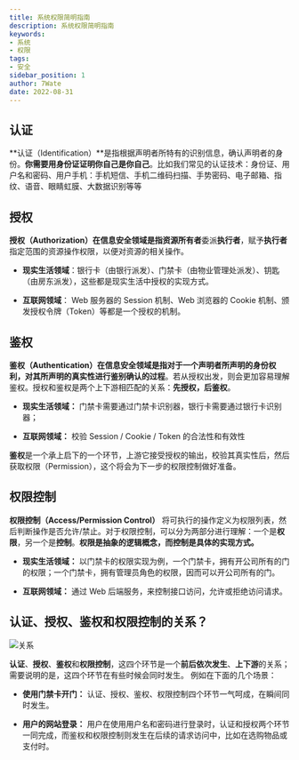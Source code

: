 ```yaml
---
title: 系统权限简明指南
description: 系统权限简明指南
keywords:
- 系统
- 权限
tags:
- 安全
sidebar_position: 1
author: 7Wate
date: 2022-08-31
---
```


## 认证

**认证（Identification）**是指根据声明者所特有的识别信息，确认声明者的身份。**你需要用身份证证明你自己是你自己**。比如我们常见的认证技术：身份证、用户名和密码、用户手机：手机短信、手机二维码扫描、手势密码、电子邮箱、指纹、语音、眼睛虹膜、大数据识别等等

## 授权

**授权（Authorization）**在信息安全领域是指**资源所有者**委派**执行者**，赋予**执行者**指定范围的资源操作权限，以便对资源的相关操作。

- **现实生活领域**：银行卡（由银行派发）、门禁卡（由物业管理处派发）、钥匙（由房东派发），这些都是现实生活中授权的实现方式。

- **互联网领域**： Web 服务器的 Session 机制、Web 浏览器的 Cookie 机制、颁发授权令牌（Token）等都是一个授权的机制。

## 鉴权

**鉴权（Authentication）**在信息安全领域是指**对于一个声明者所声明的身份权利，对其所声明的真实性进行鉴别确认的过程**。若从授权出发，则会更加容易理解鉴权。授权和鉴权是两个上下游相匹配的关系：**先授权，后鉴权**。

- **现实生活领域：** 门禁卡需要通过门禁卡识别器，银行卡需要通过银行卡识别器；

- **互联网领域：** 校验 Session / Cookie / Token 的合法性和有效性

**鉴权**是一个承上启下的一个环节，上游它接受授权的输出，校验其真实性后，然后获取权限（Permission），这个将会为下一步的权限控制做好准备。

## 权限控制

**权限控制（Access/Permission Control）** 将可执行的操作定义为权限列表，然后判断操作是否允许/禁止。对于权限控制，可以分为两部分进行理解：一个是**权限**，另一个是**控制**。**权限是抽象的逻辑概念，而控制是具体的实现方式。**

- **现实生活领域：** 以门禁卡的权限实现为例，一个门禁卡，拥有开公司所有的门的权限；一个门禁卡，拥有管理员角色的权限，因而可以开公司所有的门。

- **互联网领域：** 通过 Web 后端服务，来控制接口访问，允许或拒绝访问请求。

## 认证、授权、鉴权和权限控制的关系？

![关系](https://static.7wate.com/img/2022/08/29/05d140d5e8751.png)

**认证**、**授权**、**鉴权**和**权限控制**，这四个环节是一个**前后依次发生**、**上下游**的关系；需要说明的是，这四个环节在有些时候会同时发生。 例如在下面的几个场景：

- **使用门禁卡开门：** 认证、授权、鉴权、权限控制四个环节一气呵成，在瞬间同时发生。

- **用户的网站登录：** 用户在使用用户名和密码进行登录时，认证和授权两个环节一同完成，而鉴权和权限控制则发生在后续的请求访问中，比如在选购物品或支付时。
